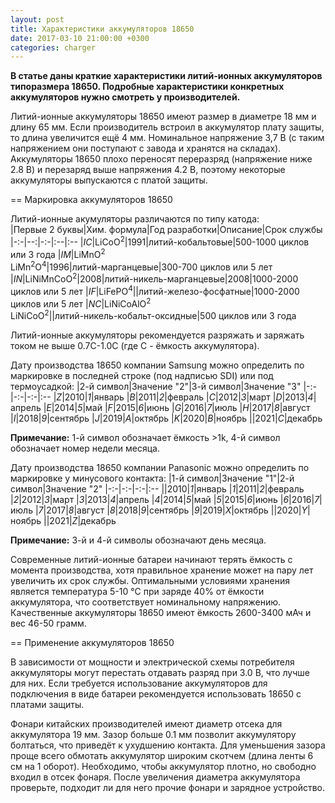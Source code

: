 ```yaml
---
layout: post
title: Характеристики аккумуляторов 18650
date: 2017-03-10 21:00:00 +0300
categories: charger
---
```

**В статье даны краткие характеристики литий-ионных аккумуляторов типоразмера 18650. 
Подробные характеристики конкретных аккумуляторов нужно смотреть у производителей.**

Литий-ионные аккумуляторы 18650 имеют размер в диаметре 18 мм и длину 65 мм. Если 
производитель встроил в аккумулятор плату защиты, то длина увеличится ещё 4 мм.
Номинальное напряжение 3,7 В (с таким напряжением они поступают с завода и 
хранятся на складах).
Аккумуляторы 18650 плохо переносят переразряд (напряжение ниже 2.8 В) и 
перезаряд выше напряжения 4.2 В, поэтому некоторые аккумуляторы выпускаются 
с платой защиты.

== Маркировка аккумуляторов 18650

Литий-ионные акумуляторы различаются по типу катода:  
|Первые 2 буквы|Хим. формула|Год разработки|Описание|Срок службы
|-:-|--:|-:-|:--|:--
|*IC*|LiCoO<sup>2</sup>|1991|литий-кобальтовые|500-1000 циклов или 3 года
|*IM*|LiMnO<sup>2</sup><br />LiMn<sup>2</sup>O<sup>4</sup>|1996|литий-марганцевые|300-700 циклов или 5 лет
|*IN*|LiNiMnCoO<sup>2</sup>|2008|литий-никель-марганцевые|2008|1000-2000 циклов или 5 лет
|*IF*|LiFePO<sup>4</sup>||литий-железо-фосфатные|1000-2000 циклов или 5 лет
|*NC*|LiNiCoAlO<sup>2</sup><br />LiNiCoO<sup>2</sup>||литий-никель-кобальт-оксидные|500 циклов или 3 года

Литий-ионные аккумуляторы рекомендуется разряжать и заряжать током не выше 0.7C-1.0C (где C - ёмкость аккумулятора).

Дату производства 18650 компании Samsung можно определить по маркировке 
в последней строке (под надписью SDI) или под термоусадкой:
|2-й символ|Значение "2"|3-й символ|Значение "3"
|-:-|-:-|-:-|:--
|*Z*|2010|*1*|январь
|*B*|2011|*2*|февраль
|*C*|2012|*3*|март
|*D*|2013|*4*|апрель
|*E*|2014|*5*|май
|*F*|2015|*6*|июнь
|*G*|2016|*7*|июль
|*H*|2017|*8*|август
|*I*|2018|*9*|сентябрь
|*J*|2019|*A*|октябрь
|*K*|2020|*B*|ноябрь
||2021|*C*|декабрь

**Примечание:** 1-й символ обозначает ёмкость >1k, 4-й символ обозначает номер 
недели месяца.  

Дату производства 18650 компании Panasonic можно определить по маркировке 
у минусового контакта:
|1-й символ|Значение "1"|2-й символ|Значение "2"
|-:-|-:-|-:-|:--
||2010|*1*|январь
|*1*|2011|*2*|февраль
|*2*|2012|*3*|март
|*3*|2013|*4*|апрель
|*4*|2014|*5*|май
|*5*|2015|*6*|июнь
|*6*|2016|*7*|июль
|*7*|2017|*8*|август
|*8*|2018|*9*|сентябрь
|*9*|2019|*X*|октябрь
||2020|*Y*|ноябрь
||2021|*Z*|декабрь

**Примечание:** 3-й и 4-й символы обозначают день месяца.  

Современные литий-ионные батареи начинают терять ёмкость с момента 
производства, хотя правильное хранение может на пару лет увеличить их срок 
службы.
Оптимальными условиями хранения является температура 5-10 &deg;C при заряде 
40% от ёмкости аккумулятора, что соответствует номинальному напряжению.
Качественные аккумуляторы 18650 имеют ёмкость 2600-3400 мАч и вес 46-50 грамм.

== Применение аккумуляторов 18650

В зависимости от мощности и электрической схемы потребителя аккумуляторы могут 
перестать отдавать разряд при 3.0 В, что лучше для них.
Если требуется использование аккумуляторов для подключения в виде батареи 
рекомендуется использовать 18650 с платами защиты.

Фонари китайских производителей имеют диаметр отсека для аккумулятора 19 мм. 
Зазор больше 0.1 мм позволит аккумулятору болтаться, что приведёт к ухудшению 
контакта.
Для уменьшения зазора проще всего обмотать аккумулятор широким скотчем (длина 
ленты 6 см на 1 оборот). Необходимо, чтобы аккумулятор плотно, но свободно 
входил в отсек фонаря.
После увеличения диаметра аккумулятора проверьте, подходит ли для него прочие 
фонари и зарядное устройство.
